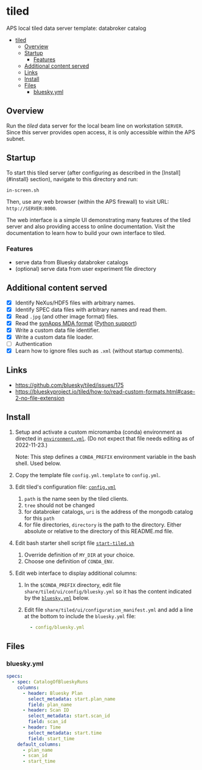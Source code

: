 # tiled

APS local tiled data server template: databroker catalog

- [tiled](#tiled)
  - [Overview](#overview)
  - [Startup](#startup)
    - [Features](#features)
  - [Additional content served](#additional-content-served)
  - [Links](#links)
  - [Install](#install)
  - [Files](#files)
    - [bluesky.yml](#blueskyyml)

## Overview

Run the *tiled* data server for the local beam line on workstation
`SERVER`.  Since this server provides open access, it is only
accessible within the APS subnet.

## Startup

To start this tiled server (after configuring as described in the
[Install](#install} section), navigate to this directory and run:

```bash
in-screen.sh
```

Then, use any web browser (within the APS firewall) to visit
URL: `http://SERVER:8000`.

The web interface is a simple UI demonstrating many features of
the tiled server and also providing access to online documentation.
Visit the documentation to learn how to build your own interface
to tiled.

### Features

- serve data from Bluesky databroker catalogs
- (optional) serve data from user experiment file directory

## Additional content served

- [x] Identify NeXus/HDF5 files with arbitrary names.
- [x] Identify SPEC data files with arbitrary names and read them.
- [x] Read `.jpg` (and other image format) files.
- [x] Read the [synApps MDA format](https://github.com/epics-modules/sscan/blob/master/documentation/saveData_fileFormat.txt) ([Python support](https://github.com/EPICS-synApps/utils/blob/master/mdaPythonUtils/INSTALL.md))
- [x] Write a custom data file identifier.
- [x] Write a custom data file loader.
- [ ] Authentication
- [x] Learn how to ignore files such as `.xml` (without startup comments).

## Links

- <https://github.com/bluesky/tiled/issues/175>
- <https://blueskyproject.io/tiled/how-to/read-custom-formats.html#case-2-no-file-extension>

## Install

1. Setup and activate a custom micromamba (conda)
   environment as directed
   in [`environment.yml`](./environment.yml). (Do not expect that file needs editing as of 2022-11-23.)

   Note: This step defines a `CONDA_PREFIX` environment variable in the bash shell.  Used below.
2. Copy the template file `config.yml.template` to `config.yml`.
3. Edit tiled's configuration file: [`config.yml`](./config.yml)
   1. `path` is the name seen by the tiled clients.
   2. `tree` should not be changed
   3. for databroker catalogs, `uri` is the address
      of the mongodb catalog for this `path`
   4. for file directories, `directory` is the path to
      the directory.  Either absolute or relative to the
      directory of this README.md file.
3. Edit bash starter shell script file [`start-tiled.sh`](./start-tiled.sh)
   1. Override definition of `MY_DIR` at your choice.
   2. Choose one definition of `CONDA_ENV`.
4. Edit web interface to display additional columns:
   1. In the `$CONDA_PREFIX` directory, edit file
      `share/tiled/ui/config/bluesky.yml` so it has the
      content indicated by the [`bluesky.yml`](#blueskyyml)
      below.
   2. Edit file `share/tiled/ui/configuration_manifest.yml`
      and add a line at the bottom to include the
      `bluesky.yml` file:

      ```yml
        - config/bluesky.yml
      ```

## Files

### bluesky.yml

```yml
specs:
  - spec: CatalogOfBlueskyRuns
    columns:
      - header: Bluesky Plan
        select_metadata: start.plan_name
        field: plan_name
      - header: Scan ID
        select_metadata: start.scan_id
        field: scan_id
      - header: Time
        select_metadata: start.time
        field: start_time
    default_columns:
      - plan_name
      - scan_id
      - start_time
```
